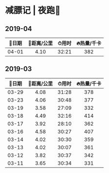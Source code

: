 # 减膘记 | 夜跑🏃‍

## 2019-04

| 📆日期 | 📏距离/公里 | ⏱用时 | 🔥热量/千卡 |
|:------:|:-----------:|:-----:|:-----------:|
| 04-01  |    4.10     | 32:21 |     382     |

## 2019-03

| 📆日期 | 📏距离/公里 | ⏱用时 | 🔥热量/千卡 |
|:------:|:-----------:|:-----:|:-----------:|
| 03-29  |    4.08     | 31:28 |     378     |
| 03-23  |    4.06     | 30:48 |     377     |
| 03-19  |    3.58     | 27:09 |     332     |
| 03-18  |    4.49     | 32:16 |     414     |
| 03-17  |    3.92     | 28:10 |     362     |
| 03-16  |    4.58     | 30:27 |     407     |
| 03-14  |    4.02     | 30:30 |     359     |
| 03-13  |    4.02     | 30:07 |     361     |
| 03-12  |    3.82     | 30:37 |     342     |
| 03-11  |    3.65     | 30:34 |     331     |